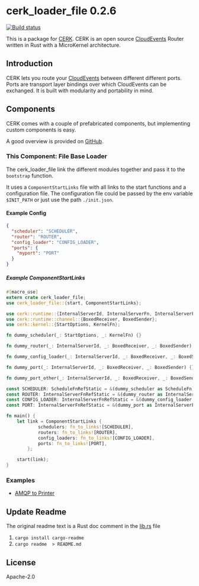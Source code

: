 # cerk_loader_file 0.2.6

[![Build status](https://badge.buildkite.com/4494e29d5f2c47e3fe998af46dff78a447800a76a68024e392.svg?branch=master)](https://buildkite.com/ce-rust/cerk)


This is a package for [CERK](https://github.com/ce-rust/cerk).
CERK is an open source [CloudEvents](https://github.com/cloudevents/spec) Router written in Rust with a MicroKernel architecture.

## Introduction

CERK lets you route your [CloudEvents](https://github.com/cloudevents/spec) between different different ports.
Ports are transport layer bindings over which CloudEvents can be exchanged.
It is built with modularity and portability in mind.

## Components

CERK comes with a couple of prefabricated components, but implementing custom components is easy.

A good overview is provided on [GitHub](https://github.com/ce-rust/cerk/).

### This Component: File Base Loader

The cerk_loader_file link the different modules together and pass it to the `bootstrap` function.

It uses a `ComponentStartLinks` file with all links to the start functions and a configuration file.
The configuration file could be passed by the env variable `$INIT_PATH` or just use the path `./init.json`.


#### Example Config

```json
{
  "scheduler": "SCHEDULER",
  "router": "ROUTER",
  "config_loader": "CONFIG_LOADER",
  "ports": {
    "myport": "PORT"
  }
}
```

##### Example ComponentStartLinks

```rust
#[macro_use]
extern crate cerk_loader_file;
use cerk_loader_file::{start, ComponentStartLinks};

use cerk::runtime::{InternalServerId, InternalServerFn, InternalServerFnRefStatic, ScheduleFn, ScheduleFnRefStatic};
use cerk::runtime::channel::{BoxedReceiver, BoxedSender};
use cerk::kernel::{StartOptions, KernelFn};

fn dummy_scheduler(_: StartOptions, _: KernelFn) {}

fn dummy_router(_: InternalServerId, _: BoxedReceiver, _: BoxedSender) {}

fn dummy_config_loader(_: InternalServerId, _: BoxedReceiver, _: BoxedSender) {}

fn dummy_port(_: InternalServerId, _: BoxedReceiver, _: BoxedSender) {}

fn dummy_port_other(_: InternalServerId, _: BoxedReceiver, _: BoxedSender) {}

const SCHEDULER: ScheduleFnRefStatic = &(dummy_scheduler as ScheduleFn);
const ROUTER: InternalServerFnRefStatic = &(dummy_router as InternalServerFn);
const CONFIG_LOADER: InternalServerFnRefStatic = &(dummy_config_loader as InternalServerFn);
const PORT: InternalServerFnRefStatic = &(dummy_port as InternalServerFn);

fn main() {
    let link = ComponentStartLinks {
            schedulers: fn_to_links![SCHEDULER],
            routers: fn_to_links![ROUTER],
            config_loaders: fn_to_links![CONFIG_LOADER],
            ports: fn_to_links![PORT],
        };

    start(link);
}
```

### Examples

 * [AMQP to Printer](https://github.com/ce-rust/cerk/tree/master/examples/src/amqp_to_printer/)


## Update Readme

The original readme text is a Rust doc comment in the [lib.rs](./src/lib.rs) file

1. `cargo install cargo-readme`
2. `cargo readme  > README.md`

## License

Apache-2.0
